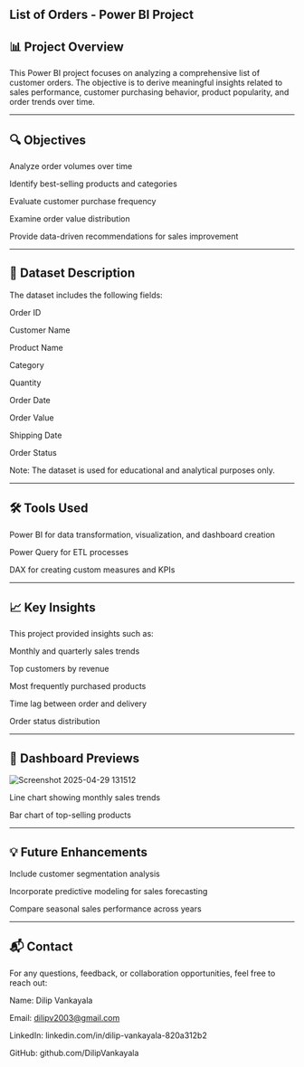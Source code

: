 List of Orders - Power BI Project
---

📊 Project Overview
---
This Power BI project focuses on analyzing a comprehensive list of customer orders. The objective is to derive meaningful insights related to sales performance, customer purchasing behavior, product popularity, and order trends over time.

---

🔍 Objectives
---
Analyze order volumes over time

Identify best-selling products and categories

Evaluate customer purchase frequency

Examine order value distribution

Provide data-driven recommendations for sales improvement

---

🧾 Dataset Description
---
The dataset includes the following fields:

Order ID

Customer Name

Product Name

Category

Quantity

Order Date

Order Value

Shipping Date

Order Status

Note: The dataset is used for educational and analytical purposes only.

---

🛠️ Tools Used
---
Power BI for data transformation, visualization, and dashboard creation

Power Query for ETL processes

DAX for creating custom measures and KPIs

---

📈 Key Insights
---
This project provided insights such as:

Monthly and quarterly sales trends

Top customers by revenue

Most frequently purchased products

Time lag between order and delivery

Order status distribution

---

📸 Dashboard Previews
---
![Screenshot 2025-04-29 131512](https://github.com/user-attachments/assets/687f2bd7-e2dc-4457-a7d6-3ba53a406a22)

Line chart showing monthly sales trends


Bar chart of top-selling products

---

💡 Future Enhancements
---
Include customer segmentation analysis

Incorporate predictive modeling for sales forecasting

Compare seasonal sales performance across years

---

📬 Contact
---
For any questions, feedback, or collaboration opportunities, feel free to reach out:

Name: Dilip Vankayala

Email: dilipv2003@gmail.com

LinkedIn: linkedin.com/in/dilip-vankayala-820a312b2

GitHub: github.com/DilipVankayala
